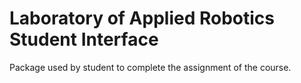 # Laboratory of Applied Robotics Student Interface
Package used by student to complete the assignment of the course. 

